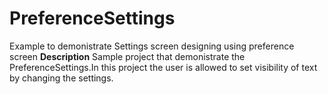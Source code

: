# PreferenceSettings
Example to demonistrate Settings screen designing using preference screen
**Description**
Sample project that demonistrate the PreferenceSettings.In this project the user is allowed to set visibility of text by changing the settings.
